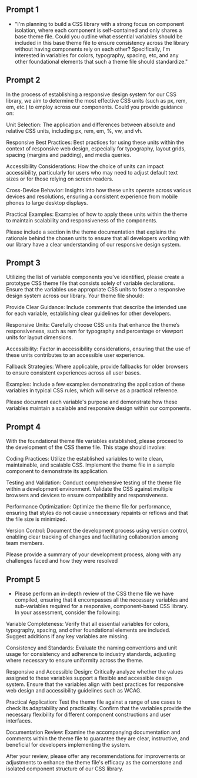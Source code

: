 ## Prompt 1
- "I'm planning to build a CSS library with a strong focus on component isolation, where each component is self-contained and only shares a base theme file. Could you outline what essential variables should be included in this base theme file to ensure consistency across the library without having components rely on each other? Specifically, I'm interested in variables for colors, typography, spacing, etc, and any other foundational elements that such a theme file should standardize."

## Prompt 2 
In the process of establishing a responsive design system for our CSS library, we aim to determine the most effective CSS units (such as px, rem, em, etc.) to employ across our components. Could you provide guidance on:

Unit Selection: The application and differences between absolute and relative CSS units, including px, rem, em, %, vw, and vh.

Responsive Best Practices: Best practices for using these units within the context of responsive web design, especially for typography, layout grids, spacing (margins and padding), and media queries.

Accessibility Considerations: How the choice of units can impact accessibility, particularly for users who may need to adjust default text sizes or for those relying on screen readers.

Cross-Device Behavior: Insights into how these units operate across various devices and resolutions, ensuring a consistent experience from mobile phones to large desktop displays.

Practical Examples: Examples of how to apply these units within the theme to maintain scalability and responsiveness of the components.

Please include a section in the theme documentation that explains the rationale behind the chosen units to ensure that all developers working with our library have a clear understanding of our responsive design system.

## Prompt 3 
Utilizing the list of variable components you've identified, please create a prototype CSS theme file that consists solely of variable declarations. Ensure that the variables use appropriate CSS units to foster a responsive design system across our library. Your theme file should:

Provide Clear Guidance: Include comments that describe the intended use for each variable, establishing clear guidelines for other developers.

Responsive Units: Carefully choose CSS units that enhance the theme’s responsiveness, such as rem for typography and percentage or viewport units for layout dimensions.

Accessibility: Factor in accessibility considerations, ensuring that the use of these units contributes to an accessible user experience.

Fallback Strategies: Where applicable, provide fallbacks for older browsers to ensure consistent experiences across all user bases.

Examples: Include a few examples demonstrating the application of these variables in typical CSS rules, which will serve as a practical reference.

Please document each variable's purpose and demonstrate how these variables maintain a scalable and responsive design within our components.

## Prompt 4 

With the foundational theme file variables established, please proceed to the development of the CSS theme file. This stage should involve:

Coding Practices: Utilize the established variables to write clean, maintainable, and scalable CSS. Implement the theme file in a sample component to demonstrate its application.

Testing and Validation: Conduct comprehensive testing of the theme file within a development environment. Validate the CSS against multiple browsers and devices to ensure compatibility and responsiveness.

Performance Optimization: Optimize the theme file for performance, ensuring that styles do not cause unnecessary repaints or reflows and that the file size is minimized.

Version Control: Document the development process using version control, enabling clear tracking of changes and facilitating collaboration among team members.

Please provide a summary of your development process, along with any challenges faced and how they were resolved
## Prompt 5

- Please perform an in-depth review of the CSS theme file we have compiled, ensuring that it encompasses all the necessary variables and sub-variables required for a responsive, component-based CSS library. In your assessment, consider the following:

Variable Completeness: Verify that all essential variables for colors, typography, spacing, and other foundational elements are included. Suggest additions if any key variables are missing.

Consistency and Standards: Evaluate the naming conventions and unit usage for consistency and adherence to industry standards, adjusting where necessary to ensure uniformity across the theme.

Responsive and Accessible Design: Critically analyze whether the values assigned to these variables support a flexible and accessible design system. Ensure that the variables align with best practices for responsive web design and accessibility guidelines such as WCAG.

Practical Application: Test the theme file against a range of use cases to check its adaptability and practicality. Confirm that the variables provide the necessary flexibility for different component constructions and user interfaces.

Documentation Review: Examine the accompanying documentation and comments within the theme file to guarantee they are clear, instructive, and beneficial for developers implementing the system.

After your review, please offer any recommendations for improvements or adjustments to enhance the theme file's efficacy as the cornerstone and isolated component structure of our CSS library.